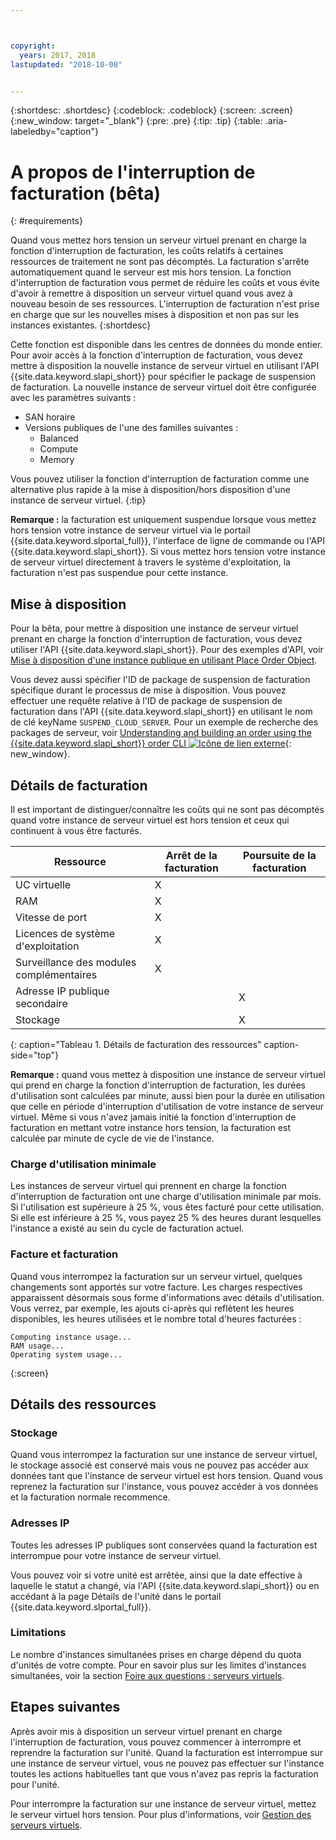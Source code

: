 ```yaml
---



copyright:
  years: 2017, 2018
lastupdated: "2018-10-08"


---
```


{:shortdesc: .shortdesc}
{:codeblock: .codeblock}
{:screen: .screen}
{:new_window: target="_blank"}
{:pre: .pre}
{:tip: .tip}
{:table: .aria-labeledby="caption"}

# A propos de l'interruption de facturation (bêta)
{: #requirements}

Quand vous mettez hors tension un serveur virtuel prenant en charge la fonction d'interruption de facturation, les coûts relatifs à certaines ressources de traitement ne sont pas décomptés. La facturation s'arrête automatiquement quand le serveur est mis hors tension. La fonction d'interruption de facturation vous permet de réduire les coûts et vous évite d'avoir à remettre à disposition un serveur virtuel quand vous avez à nouveau besoin de ses ressources. L'interruption de facturation n'est prise en charge que sur les nouvelles mises à disposition et non pas sur les instances existantes.
{:shortdesc}

Cette fonction est disponible dans les centres de données du monde entier. Pour avoir accès à la fonction d'interruption de facturation, vous devez mettre à disposition la nouvelle instance de serveur virtuel en utilisant l'API {{site.data.keyword.slapi_short}} pour spécifier le package de suspension de facturation. La nouvelle instance de serveur virtuel doit être configurée avec les paramètres suivants :

* SAN horaire
* Versions publiques de l'une des familles suivantes :
  * Balanced
  * Compute
  * Memory

Vous pouvez utiliser la fonction d'interruption de facturation comme une alternative plus rapide à la mise à disposition/hors disposition d'une instance de serveur virtuel.
{:tip}

**Remarque :** la facturation est uniquement suspendue lorsque vous mettez hors tension votre instance de serveur virtuel via le portail {{site.data.keyword.slportal_full}}, l'interface de ligne de commande ou l'API {{site.data.keyword.slapi_short}}. Si vous mettez hors tension votre instance de serveur virtuel directement à travers le système d'exploitation, la facturation n'est pas suspendue pour cette instance.

## Mise à disposition

Pour la bêta, pour mettre à disposition une instance de serveur virtuel prenant en charge la fonction d'interruption de facturation, vous devez utiliser l'API {{site.data.keyword.slapi_short}}. Pour des exemples d'API, voir [Mise à disposition d'une instance publique en utilisant Place Order Object](../vsi/vsi_provision_api.html#provisioning-a-public-instance-using-place-order-object). 

Vous devez aussi spécifier l'ID de package de suspension de facturation spécifique durant le processus de mise à disposition. Vous pouvez effectuer une requête relative à l'ID de package de suspension de facturation dans l'API {{site.data.keyword.slapi_short}} en utilisant le nom de clé keyName `SUSPEND_CLOUD_SERVER`. Pour un exemple de recherche des packages de serveur, voir [Understanding and building an order using the {{site.data.keyword.slapi_short}} order CLI ![Icône de lien externe](../icons/launch-glyph.svg "Icône de lien externe")](https://softlayer.github.io/article/understanding-ordering/){: new_window}.

## Détails de facturation

Il est important de distinguer/connaître les coûts qui ne sont pas décomptés quand votre instance de serveur virtuel est hors tension et ceux qui continuent à vous être facturés.

| Ressource                      | Arrêt de la facturation   | Poursuite de la facturation |
| ----------------------------- | ----------------- | ---------------- |
| UC virtuelle                          |          X        |                  |
| RAM                           |          X        |                  |
| Vitesse de port                    |          X        |                  |
| Licences de système d'exploitation     |          X        |                  |
| Surveillance des modules complémentaires            |          X        |                  |
| Adresse IP publique secondaire |                   |         X        |
| Stockage                       |                   |         X        |
{: caption="Tableau 1. Détails de facturation des ressources" caption-side="top"}   

**Remarque :** quand vous mettez à disposition une instance de serveur virtuel qui prend en charge la fonction d'interruption de facturation, les durées d'utilisation sont calculées par minute, aussi bien pour la durée en utilisation que celle en période d'interruption d'utilisation de votre instance de serveur virtuel. Même si vous n'avez jamais initié la fonction d'interruption de facturation en mettant votre instance hors tension, la facturation est calculée par minute de cycle de vie de l'instance. 

### Charge d'utilisation minimale
Les instances de serveur virtuel qui prennent en charge la fonction d'interruption de facturation ont une charge d'utilisation minimale par mois. Si l'utilisation est supérieure à 25 %, vous êtes facturé pour cette utilisation. Si elle est inférieure à 25 %, vous payez 25 % des heures durant lesquelles l'instance a existé au sein du cycle de facturation actuel. 

### Facture et facturation
Quand vous interrompez la facturation sur un serveur virtuel, quelques changements sont apportés sur votre facture. Les charges respectives apparaissent désormais sous forme d'informations avec détails d'utilisation. Vous verrez, par exemple, les ajouts ci-après qui reflètent les heures disponibles, les heures utilisées et le nombre total d'heures facturées :

```
Computing instance usage...
RAM usage...
Operating system usage...
```
{:screen}

## Détails des ressources

### Stockage

Quand vous interrompez la facturation sur une instance de serveur virtuel, le stockage associé est conservé mais vous ne pouvez pas accéder aux données tant que l'instance de serveur virtuel est hors tension. Quand vous reprenez la facturation sur l'instance, vous pouvez accéder à vos données et la facturation normale recommence.

### Adresses IP

Toutes les adresses IP publiques sont conservées quand la facturation est interrompue pour votre instance de serveur virtuel.

Vous pouvez voir si votre unité est arrêtée, ainsi que la date effective à laquelle le statut a changé, via l'API {{site.data.keyword.slapi_short}} ou en accédant à la page Détails de l'unité dans le portail {{site.data.keyword.slportal_full}}.

### Limitations

Le nombre d'instances simultanées prises en charge dépend du quota d'unités de votre compte. Pour en savoir plus sur les limites d'instances simultanées, voir la section [Foire aux questions : serveurs virtuels](vsi_faqs_vs.html#concurrent).

## Etapes suivantes
Après avoir mis à disposition un serveur virtuel prenant en charge l'interruption de facturation, vous pouvez commencer à interrompre et reprendre la facturation sur l'unité.
Quand la facturation est interrompue sur une instance de serveur virtuel, vous ne pouvez pas effectuer sur l'instance toutes les actions habituelles tant que vous n'avez pas repris la facturation pour l'unité.

Pour interrompre la facturation sur une instance de serveur virtuel, mettez le serveur virtuel hors tension. Pour plus d'informations, voir [Gestion des serveurs virtuels](vsi_managing.html).
